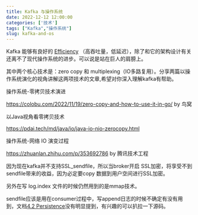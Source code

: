 ```yaml
---
title: Kafka 与操作系统
date: 2022-12-12 12:00:00
categories: ['技术']
tags: ["Kafka","操作系统"]
slug: kafka-and-os
---
```




Kafka 能够有良好的 [Efficiency](https://kafka.apache.org/documentation/#maximizingefficiency) （高吞吐量，低延迟），除了和它的架构设计有关还离不了现代操作系统的进步。可以说是站在巨人的肩膀上。

其中两个核心技术是：zero copy 和 multiplexing（IO多路复用）。分享两篇以操作系统演化的视角讲解这两项技术的文章,希望对你深入理解kafka有帮助。



操作系统-零拷贝技术演进

https://colobu.com/2022/11/19/zero-copy-and-how-to-use-it-in-go/  by 鸟窝 

以Java视角看零拷贝技术

https://pdai.tech/md/java/io/java-io-nio-zerocopy.html 



操作系统-网络 IO 演变过程

https://zhuanlan.zhihu.com/p/353692786  by 腾讯技术工程



因为现在kafka并不支持SSL_sendfile，所以当broker开启 SSL加密，将享受不到sendfile带来的收益，因为必定要copy 数据到用户空间进行SSL加密。

另外在写 log.index 文件的时候仍然用到的是mmap技术。

sendfile应该是用在consumer过程中，写append日志的时候不确定有没有用到，文档[4.2 Persistence](https://kafka.apache.org/documentation/#persistence)没有明显提到，有兴趣的可以扒拉一下源码。

